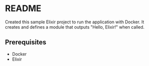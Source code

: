 # README

Created this sample Elixir project to run the application with Docker. It creates and defines a module that outputs "Hello, Elixir!" when called.

## Prerequisites
- Docker
- Elixir
